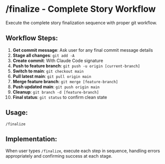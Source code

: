 # /finalize - Complete Story Workflow

Execute the complete story finalization sequence with proper git workflow.

## Workflow Steps:

1. **Get commit message**: Ask user for any final commit message details
2. **Stage all changes**: `git add -A`
3. **Create commit**: With Claude Code signature
4. **Push to feature branch**: `git push -u origin [current-branch]`
5. **Switch to main**: `git checkout main` 
6. **Pull latest main**: `git pull origin main`
7. **Merge feature branch**: `git merge [feature-branch]`
8. **Push updated main**: `git push origin main`
9. **Cleanup**: `git branch -d [feature-branch]`
10. **Final status**: `git status` to confirm clean state

## Usage:
```
/finalize
```

## Implementation:
When user types `/finalize`, execute each step in sequence, handling errors appropriately and confirming success at each stage.